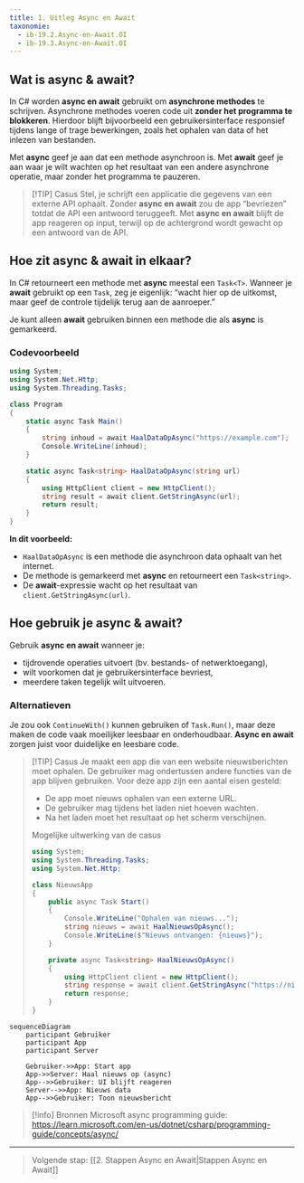 ```yaml
---
title: 1. Uitleg Async en Await
taxonomie:
  - ib-19.2.Async-en-Await.OI
  - ib-19.3.Async-en-Await.OI
---
```

## Wat is async & await?
In C# worden **async en await** gebruikt om **asynchrone methodes** te schrijven. Asynchrone methodes voeren code uit **zonder het programma te blokkeren**. Hierdoor blijft bijvoorbeeld een gebruikersinterface responsief tijdens lange of trage bewerkingen, zoals het ophalen van data of het inlezen van bestanden.

Met **async** geef je aan dat een methode asynchroon is. Met **await** geef je aan waar je wilt wachten op het resultaat van een andere asynchrone operatie, maar zonder het programma te pauzeren.

> [!TIP] Casus
> Stel, je schrijft een applicatie die gegevens van een externe API ophaalt. Zonder **async en await** zou de app “bevriezen” totdat de API een antwoord teruggeeft. Met **async en await** blijft de app reageren op input, terwijl op de achtergrond wordt gewacht op een antwoord van de API.

## Hoe zit async & await in elkaar?
In C# retourneert een methode met **async** meestal een `Task<T>`. Wanneer je **await** gebruikt op een `Task`, zeg je eigenlijk: “wacht hier op de uitkomst, maar geef de controle tijdelijk terug aan de aanroeper.”

Je kunt alleen **await** gebruiken binnen een methode die als **async** is gemarkeerd.

### Codevoorbeeld
```csharp
using System;
using System.Net.Http;
using System.Threading.Tasks;

class Program
{
    static async Task Main()
    {
        string inhoud = await HaalDataOpAsync("https://example.com");
        Console.WriteLine(inhoud);
    }

    static async Task<string> HaalDataOpAsync(string url)
    {
        using HttpClient client = new HttpClient();
        string result = await client.GetStringAsync(url);
        return result;
    }
}
```

**In dit voorbeeld:**
- `HaalDataOpAsync` is een methode die asynchroon data ophaalt van het internet.
- De methode is gemarkeerd met **async** en retourneert een `Task<string>`.
- De **await**-expressie wacht op het resultaat van `client.GetStringAsync(url)`.

## Hoe gebruik je async & await?
Gebruik **async en await** wanneer je:
- tijdrovende operaties uitvoert (bv. bestands- of netwerktoegang),
- wilt voorkomen dat je gebruikersinterface bevriest,
- meerdere taken tegelijk wilt uitvoeren.

### Alternatieven
Je zou ook `ContinueWith()` kunnen gebruiken of `Task.Run()`, maar deze maken de code vaak moeilijker leesbaar en onderhoudbaar. **Async en await** zorgen juist voor duidelijke en leesbare code.

> [!TIP] Casus
> Je maakt een app die van een website nieuwsberichten moet ophalen. De gebruiker mag ondertussen andere functies van de app blijven gebruiken.
> Voor deze app zijn een aantal eisen gesteld:
> - De app moet nieuws ophalen van een externe URL.
> - De gebruiker mag tijdens het laden niet hoeven wachten.
> - Na het laden moet het resultaat op het scherm verschijnen.
> 
> Mogelijke uitwerking van de casus
> ```csharp
> using System;
> using System.Threading.Tasks;
> using System.Net.Http;
> 
> class NieuwsApp
> {
>     public async Task Start()
>     {
>         Console.WriteLine("Ophalen van nieuws...");
>         string nieuws = await HaalNieuwsOpAsync();
>         Console.WriteLine($"Nieuws ontvangen: {nieuws}");
>     }
>
>     private async Task<string> HaalNieuwsOpAsync()
>     {
>         using HttpClient client = new HttpClient();
>         string response = await client.GetStringAsync("https://nieuws.example.com");
>         return response;
>     }
> }
> ```

```mermaid
sequenceDiagram
    participant Gebruiker
    participant App
    participant Server

    Gebruiker->>App: Start app
    App->>Server: Haal nieuws op (async)
    App-->>Gebruiker: UI blijft reageren
    Server-->>App: Nieuws data
    App-->>Gebruiker: Toon nieuwsbericht
```

> [!info] Bronnen
> Microsoft async programming guide: https://learn.microsoft.com/en-us/dotnet/csharp/programming-guide/concepts/async/

---

> Volgende stap: [[2. Stappen Async en Await|Stappen Async en Await]]